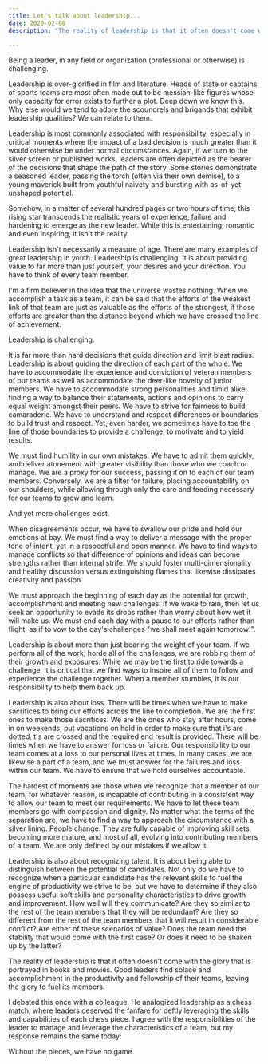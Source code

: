 ```yaml
---
title: Let's talk about leadership...
date: 2020-02-08
description: "The reality of leadership is that it often doesn't come with the glory that is portrayed in books and movies. Good leaders find solace and a"

---
```


Being a leader, in any field or organization (professional or otherwise) is challenging.


Leadership is over-glorified in film and literature. Heads of state or captains of sports teams are most often made out to be messiah-like figures whose only capacity for error exists to further a plot. Deep down we know this. Why else would we tend to adore the scoundrels and brigands that exhibit leadership qualities? We can relate to them.


Leadership is most commonly associated with responsibility, especially in critical moments where the impact of a bad decision is much greater than it would otherwise be under normal circumstances. Again, if we turn to the silver screen or published works, leaders are often depicted as the bearer of the decisions that shape the path of the story. Some stories demonstrate a seasoned leader, passing the torch (often via their own demise), to a young maverick built from youthful naivety and bursting with as-of-yet unshaped potential.


Somehow, in a matter of several hundred pages or two hours of time, this rising star transcends the realistic years of experience, failure and hardening to emerge as the new leader. While this is entertaining, romantic and even inspiring, it isn't the reality.


Leadership isn't necessarily a measure of age. There are many examples of great leadership in youth. Leadership is challenging. It is about providing value to far more than just yourself, your desires and your direction. You have to think of every team member.


I'm a firm believer in the idea that the universe wastes nothing. When we accomplish a task as a team, it can be said that the efforts of the weakest link of that team are just as valuable as the efforts of the strongest, if those efforts are greater than the distance beyond which we have crossed the line of achievement.


Leadership is challenging.


It is far more than hard decisions that guide direction and limit blast radius. Leadership is about guiding the direction of each part of the whole. We have to accommodate the experience and conviction of veteran members of our teams as well as accommodate the deer-like novelty of junior members. We have to accommodate strong personalities and timid alike, finding a way to balance their statements, actions and opinions to carry equal weight amongst their peers. We have to strive for fairness to build camaraderie. We have to understand and respect differences or boundaries to build trust and respect. Yet, even harder, we sometimes have to toe the line of those boundaries to provide a challenge, to motivate and to yield results.


We must find humility in our own mistakes. We have to admit them quickly, and deliver atonement with greater visibility than those who we coach or manage. We are a proxy for our success, passing it on to each of our team members. Conversely, we are a filter for failure, placing accountability on our shoulders, while allowing through only the care and feeding necessary for our teams to grow and learn.


And yet more challenges exist.


When disagreements occur, we have to swallow our pride and hold our emotions at bay. We must find a way to deliver a message with the proper tone of intent, yet in a respectful and open manner. We have to find ways to manage conflicts so that difference of opinions and ideas can become strengths rather than internal strife. We should foster multi-dimensionality and healthy discussion versus extinguishing flames that likewise dissipates creativity and passion.


We must approach the beginning of each day as the potential for growth, accomplishment and meeting new challenges. If we wake to rain, then let us seek an opportunity to evade its drops rather than worry about how wet it will make us. We must end each day with a pause to our efforts rather than flight, as if to vow to the day's challenges "we shall meet again tomorrow!".


Leadership is about more than just bearing the weight of your team. If we perform all of the work, horde all of the challenges, we are robbing them of their growth and exposures. While we may be the first to ride towards a challenge, it is critical that we find ways to inspire all of them to follow and experience the challenge together. When a member stumbles, it is our responsibility to help them back up.


Leadership is also about loss. There will be times when we have to make sacrifices to bring our efforts across the line to completion. We are the first ones to make those sacrifices. We are the ones who stay after hours, come in on weekends, put vacations on hold in order to make sure that i's are dotted, t's are crossed and the required end result is provided. There will be times when we have to answer for loss or failure.  Our responsibility to our team comes at a loss to our personal lives at times. In many cases, we are likewise a part of a team, and we must answer for the failures and loss within our team. We have to ensure that we hold ourselves accountable.


The hardest of moments are those when we recognize that a member of our team, for whatever reason, is incapable of contributing in a consistent way to allow our team to meet our requirements. We have to let these team members go with compassion and dignity. No matter what the terms of the separation are, we have to find a way to approach the circumstance with a silver lining. People change. They are fully capable of improving skill sets, becoming more mature, and most of all, evolving into contributing members of a team. We are only defined by our mistakes if we allow it.


Leadership is also about recognizing talent. It is about being able to distinguish between the potential of candidates. Not only do we have to recognize when a particular candidate has the relevant skills to fuel the engine of productivity we strive to be, but we have to determine if they also possess useful soft skills and personality characteristics to drive growth and improvement. How well will they communicate? Are they so similar to the rest of the team members that they will be redundant? Are they so different from the rest of the team members that it will result in considerable conflict? Are either of these scenarios of value? Does the team need the stability that would come with the first case? Or does it need to be shaken up by the latter?


The reality of leadership is that it often doesn't come with the glory that is portrayed in books and movies. Good leaders find solace and accomplishment in the productivity and fellowship of their teams, leaving the glory to fuel its members.


I debated this once with a colleague. He analogized leadership as a chess match, where leaders deserved the fanfare for deftly leveraging the skills and capabilities of each chess piece. I agree with the responsibilities of the leader to manage and leverage the characteristics of a team, but my response remains the same today:


Without the pieces, we have no game.